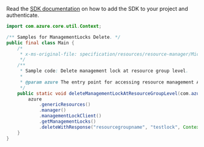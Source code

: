 Read the [SDK documentation](https://github.com/Azure/azure-sdk-for-java/blob/azure-resourcemanager_2.13.0/sdk/resourcemanager/azure-resourcemanager/README.md) on how to add the SDK to your project and authenticate.

```java
import com.azure.core.util.Context;

/** Samples for ManagementLocks Delete. */
public final class Main {
    /*
     * x-ms-original-file: specification/resources/resource-manager/Microsoft.Authorization/stable/2016-09-01/examples/ManagementLocks_DeleteAtResourceGroupLevel.json
     */
    /**
     * Sample code: Delete management lock at resource group level.
     *
     * @param azure The entry point for accessing resource management APIs in Azure.
     */
    public static void deleteManagementLockAtResourceGroupLevel(com.azure.resourcemanager.AzureResourceManager azure) {
        azure
            .genericResources()
            .manager()
            .managementLockClient()
            .getManagementLocks()
            .deleteWithResponse("resourcegroupname", "testlock", Context.NONE);
    }
}
```
